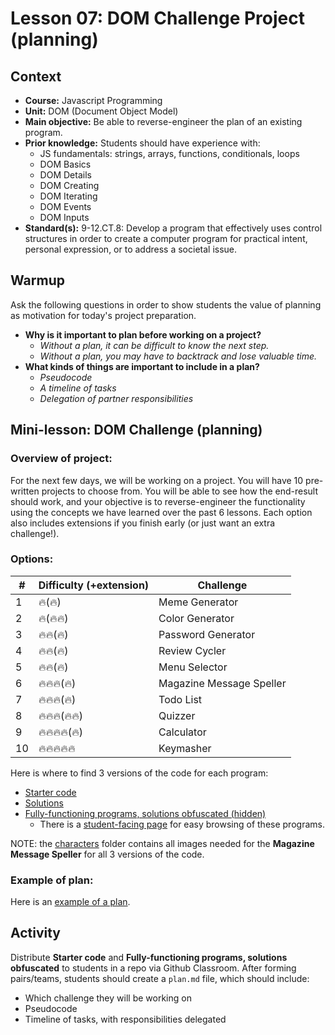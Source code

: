 # Lesson 07: DOM Challenge Project (planning)


## Context
* **Course:** Javascript Programming
* **Unit:** DOM (Document Object Model)
* **Main objective:** Be able to reverse-engineer the plan of an existing program.
* **Prior knowledge:** Students should have experience with:
  * JS fundamentals: strings, arrays, functions, conditionals, loops
  * DOM Basics
  * DOM Details
  * DOM Creating
  * DOM Iterating
  * DOM Events
  * DOM Inputs
* **Standard(s):** 9-12.CT.8: Develop a program that effectively uses control structures in order to create a computer program for practical intent, personal expression, or to address a societal issue.


## Warmup

Ask the following questions in order to show students the value of planning as motivation for today's project preparation.
* **Why is it important to plan before working on a project?**
  * _Without a plan, it can be difficult to know the next step._
  * _Without a plan, you may have to backtrack and lose valuable time._
* **What kinds of things are important to include in a plan?**
  * _Pseudocode_
  * _A timeline of tasks_
  * _Delegation of partner responsibilities_


## Mini-lesson: **DOM Challenge (planning)**

### Overview of project:

For the next few days, we will be working on a project. You will have 10 pre-written projects to choose from. You will be able to see how the end-result should work, and your objective is to reverse-engineer the functionality using the concepts we have learned over the past 6 lessons. Each option also includes extensions if you finish early (or just want an extra challenge!).

### Options: 

| # | Difficulty (+extension) | Challenge |
| ---  | --- | --- |
| 1 | 🔥(🔥) | Meme Generator |
| 2 | 🔥(🔥🔥) | Color Generator  |
| 3 | 🔥🔥(🔥) | Password Generator |
| 4 | 🔥🔥(🔥) | Review Cycler |
| 5 | 🔥🔥(🔥) | Menu Selector |
| 6 | 🔥🔥🔥(🔥) | Magazine Message Speller |
| 7 | 🔥🔥🔥(🔥) | Todo List |
| 8 | 🔥🔥🔥(🔥🔥) | Quizzer |
| 9 | 🔥🔥🔥🔥(🔥) | Calculator |
| 10 | 🔥🔥🔥🔥🔥 | Keymasher |

Here is where to find 3 versions of the code for each program:
* [Starter code](../code/dom-challenge/starter-code)
* [Solutions](../code/dom-challenge/solutions)
* [Fully-functioning programs, solutions obfuscated (hidden)](../code/dom-challenge/solutions-hidden)
  * There is a [student-facing page](../code/dom-challenge/solutions-hidden/index.html) for easy browsing of these programs.

NOTE: the [characters](../code/dom-challenge/characters) folder contains all images needed for the **Magazine Message Speller** for all 3 versions of the code.


### Example of plan:

Here is an [example of a plan](../resources/example-plan.md).

## Activity

Distribute **Starter code** and **Fully-functioning programs, solutions obfuscated** to students in a repo via Github Classroom. After forming pairs/teams, students should create a `plan.md` file, which should include:

* Which challenge they will be working on
* Pseudocode
* Timeline of tasks, with responsibilities delegated